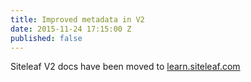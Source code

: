 ```yaml
---
title: Improved metadata in V2
date: 2015-11-24 17:15:00 Z
published: false
---
```


Siteleaf V2 docs have been moved to [learn.siteleaf.com](http://learn.siteleaf.com)
